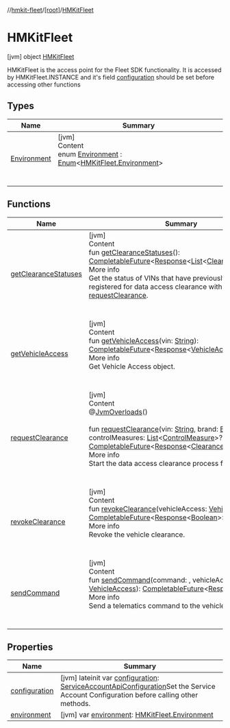 //[hmkit-fleet](../../../index.md)/[[root]](../index.md)/[HMKitFleet](index.md)



# HMKitFleet  
 [jvm] object [HMKitFleet](index.md)

HMKitFleet is the access point for the Fleet SDK functionality. It is accessed by HMKitFleet.INSTANCE and it's field [configuration](configuration.md) should be set before accessing other functions

   


## Types  
  
|  Name |  Summary | 
|---|---|
| <a name="/HMKitFleet.Environment///PointingToDeclaration/"></a>[Environment](-environment/index.md)| <a name="/HMKitFleet.Environment///PointingToDeclaration/"></a>[jvm]  <br>Content  <br>enum [Environment](-environment/index.md) : [Enum](https://kotlinlang.org/api/latest/jvm/stdlib/kotlin/-enum/index.html)<[HMKitFleet.Environment](-environment/index.md)>   <br><br><br>|


## Functions  
  
|  Name |  Summary | 
|---|---|
| <a name="/HMKitFleet/getClearanceStatuses/#/PointingToDeclaration/"></a>[getClearanceStatuses](get-clearance-statuses.md)| <a name="/HMKitFleet/getClearanceStatuses/#/PointingToDeclaration/"></a>[jvm]  <br>Content  <br>fun [getClearanceStatuses](get-clearance-statuses.md)(): [CompletableFuture](https://docs.oracle.com/javase/8/docs/api/java/util/concurrent/CompletableFuture.html)<[Response](../../network/-response/index.md)<[List](https://kotlinlang.org/api/latest/jvm/stdlib/kotlin.collections/-list/index.html)<[ClearanceStatus](../../model/-clearance-status/index.md)>>>  <br>More info  <br>Get the status of VINs that have previously been registered for data access clearance with [requestClearance](request-clearance.md).  <br><br><br>|
| <a name="/HMKitFleet/getVehicleAccess/#kotlin.String/PointingToDeclaration/"></a>[getVehicleAccess](get-vehicle-access.md)| <a name="/HMKitFleet/getVehicleAccess/#kotlin.String/PointingToDeclaration/"></a>[jvm]  <br>Content  <br>fun [getVehicleAccess](get-vehicle-access.md)(vin: [String](https://kotlinlang.org/api/latest/jvm/stdlib/kotlin/-string/index.html)): [CompletableFuture](https://docs.oracle.com/javase/8/docs/api/java/util/concurrent/CompletableFuture.html)<[Response](../../network/-response/index.md)<[VehicleAccess](../../model/-vehicle-access/index.md)>>  <br>More info  <br>Get Vehicle Access object.  <br><br><br>|
| <a name="/HMKitFleet/requestClearance/#kotlin.String#model.Brand#kotlin.collections.List[model.ControlMeasure]?/PointingToDeclaration/"></a>[requestClearance](request-clearance.md)| <a name="/HMKitFleet/requestClearance/#kotlin.String#model.Brand#kotlin.collections.List[model.ControlMeasure]?/PointingToDeclaration/"></a>[jvm]  <br>Content  <br>@[JvmOverloads](https://kotlinlang.org/api/latest/jvm/stdlib/kotlin.jvm/-jvm-overloads/index.html)()  <br>  <br>fun [requestClearance](request-clearance.md)(vin: [String](https://kotlinlang.org/api/latest/jvm/stdlib/kotlin/-string/index.html), brand: [Brand](../../model/-brand/index.md), controlMeasures: [List](https://kotlinlang.org/api/latest/jvm/stdlib/kotlin.collections/-list/index.html)<[ControlMeasure](../../model/-control-measure/index.md)>? = null): [CompletableFuture](https://docs.oracle.com/javase/8/docs/api/java/util/concurrent/CompletableFuture.html)<[Response](../../network/-response/index.md)<[ClearanceStatus](../../model/-clearance-status/index.md)>>  <br>More info  <br>Start the data access clearance process for a vehicle.  <br><br><br>|
| <a name="/HMKitFleet/revokeClearance/#model.VehicleAccess/PointingToDeclaration/"></a>[revokeClearance](revoke-clearance.md)| <a name="/HMKitFleet/revokeClearance/#model.VehicleAccess/PointingToDeclaration/"></a>[jvm]  <br>Content  <br>fun [revokeClearance](revoke-clearance.md)(vehicleAccess: [VehicleAccess](../../model/-vehicle-access/index.md)): [CompletableFuture](https://docs.oracle.com/javase/8/docs/api/java/util/concurrent/CompletableFuture.html)<[Response](../../network/-response/index.md)<[Boolean](https://kotlinlang.org/api/latest/jvm/stdlib/kotlin/-boolean/index.html)>>  <br>More info  <br>Revoke the vehicle clearance.  <br><br><br>|
| <a name="/HMKitFleet/sendCommand/#com.highmobility.value.Bytes#model.VehicleAccess/PointingToDeclaration/"></a>[sendCommand](send-command.md)| <a name="/HMKitFleet/sendCommand/#com.highmobility.value.Bytes#model.VehicleAccess/PointingToDeclaration/"></a>[jvm]  <br>Content  <br>fun [sendCommand](send-command.md)(command: , vehicleAccess: [VehicleAccess](../../model/-vehicle-access/index.md)): [CompletableFuture](https://docs.oracle.com/javase/8/docs/api/java/util/concurrent/CompletableFuture.html)<[Response](../../network/-response/index.md)<>>  <br>More info  <br>Send a telematics command to the vehicle.  <br><br><br>|


## Properties  
  
|  Name |  Summary | 
|---|---|
| <a name="/HMKitFleet/configuration/#/PointingToDeclaration/"></a>[configuration](configuration.md)| <a name="/HMKitFleet/configuration/#/PointingToDeclaration/"></a> [jvm] lateinit var [configuration](configuration.md): [ServiceAccountApiConfiguration](../-service-account-api-configuration/index.md)Set the Service Account Configuration before calling other methods.   <br>|
| <a name="/HMKitFleet/environment/#/PointingToDeclaration/"></a>[environment](environment.md)| <a name="/HMKitFleet/environment/#/PointingToDeclaration/"></a> [jvm] var [environment](environment.md): [HMKitFleet.Environment](-environment/index.md)   <br>|

